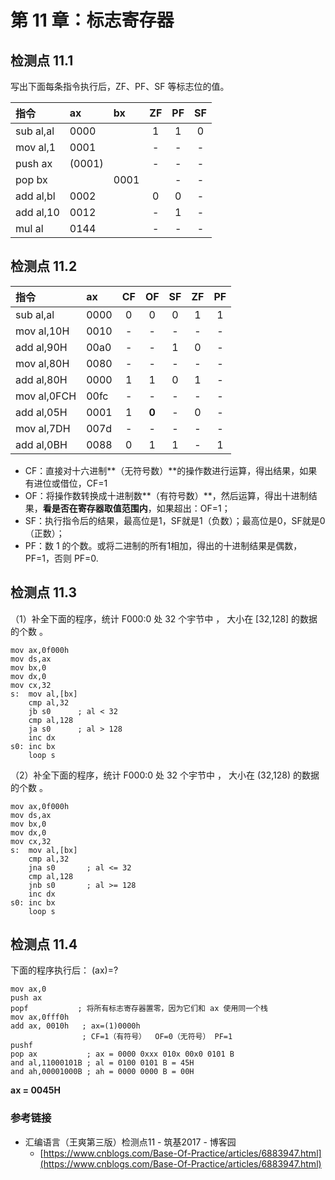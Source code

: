 # 第 11 章：标志寄存器

## 检测点 11.1

写出下面每条指令执行后，ZF、PF、SF 等标志位的值。

| 指令 | ax | bx | ZF | PF | SF |
| :--- | :--- | :--- | :---: | :---: | :---: |
| sub al,al | 0000 |  | 1 | 1 | 0 |
| mov al,1 | 0001 |  | - | - | - |
| push ax | \(0001\) |  | - | - | - |
| pop bx |  | 0001 |  | - | - |
| add al,bl | 0002 |  | 0 | 0 | - |
| add al,10 | 0012 |  | - | 1 | - |
| mul al | 0144 |  | - | - | - |

## 检测点 11.2

| 指令 | ax | CF | OF | SF | ZF | PF |
| :--- | :--- | :---: | :---: | :---: | :---: | :---: |
| sub al,al | 0000 | 0 | 0 | 0 | 1 | 1 |
| mov al,10H | 0010 | - | - | - | - | - |
| add al,90H | 00a0 | - | - | 1 | 0 | - |
| mov al,80H | 0080 | - | - | - | - | - |
| add al,80H | 0000 | 1 | 1 | 0 | 1 | - |
| mov al,0FCH | 00fc | - | - | - | - | - |
| add al,05H | 0001 | 1 | **0** | - | 0 | - |
| mov al,7DH | 007d | - | - | - | - | - |
| add al,0BH | 0088 | 0 | 1 | 1 | - | 1 |

* CF：直接对十六进制**（无符号数）**的操作数进行运算，得出结果，如果有进位或借位，CF=1
* OF：将操作数转换成十进制数**（有符号数）**，然后运算，得出十进制结果，**看是否在寄存器取值范围内**，如果超出：OF=1；
* SF：执行指令后的结果，最高位是1，SF就是1（负数）；最高位是0，SF就是0（正数）；
* PF：数 1 的个数。或将二进制的所有1相加，得出的十进制结果是偶数，PF=1，否则 PF=0.

## 检测点 11.3

（1）补全下面的程序，统计 F000:0 处 32 个宇节中 ， 大小在 \[32,128\] 的数据的个数 。

```text
mov ax,0f000h
mov ds,ax
mov bx,0
mov dx,0
mov cx,32
s:  mov al,[bx]
    cmp al,32
    jb s0      ; al < 32 
    cmp al,128
    ja s0      ; al > 128 
    inc dx
s0: inc bx
    loop s
```

（2）补全下面的程序，统计 F000:0 处 32 个宇节中 ， 大小在 \(32,128\) 的数据的个数 。

```text
mov ax,0f000h
mov ds,ax
mov bx,0
mov dx,0
mov cx,32
s:  mov al,[bx]
    cmp al,32
    jna s0       ; al <= 32
    cmp al,128
    jnb s0       ; al >= 128
    inc dx
s0: inc bx
    loop s
```

## 检测点 11.4

下面的程序执行后： \(ax\)=?

```text
mov ax,0
push ax
popf           ; 将所有标志寄存器置零，因为它们和 ax 使用同一个栈
mov ax,0fff0h
add ax, 0010h   ; ax=(1)0000h
                ; CF=1（有符号）  OF=0（无符号） PF=1
pushf
pop ax           ; ax = 0000 0xxx 010x 00x0 0101 B
and al,11000101B ; al = 0100 0101 B = 45H
and ah,00001000B ; ah = 0000 0000 B = 00H
```

**ax = 0045H**

### 参考链接

* 汇编语言（王爽第三版）检测点11 - 筑基2017 - 博客园 
  * [https://www.cnblogs.com/Base-Of-Practice/articles/6883947.html](https://www.cnblogs.com/Base-Of-Practice/articles/6883947.html)



